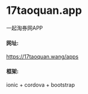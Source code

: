 # 17taoquan.app
一起淘券网APP

#### 网址:
https://17taoquan.wang/apps

#### 框架:
ionic + cordova + bootstrap